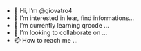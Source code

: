 - 👋 Hi, I’m @giovatro4
- 👀 I’m interested in lear, find informations...
- 🌱 I’m currently learning qrcode ...
- 💞️ I’m looking to collaborate on ...
- 📫 How to reach me ...

<!---
giovatro4/giovatro4 is a ✨ special ✨ repository because its `README.md` (this file) appears on your GitHub profile.
You can click the Preview link to take a look at your changes.
--->
